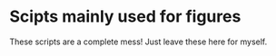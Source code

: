 # Scipts mainly used for figures

These scripts are a complete mess! Just leave these here for myself. 

